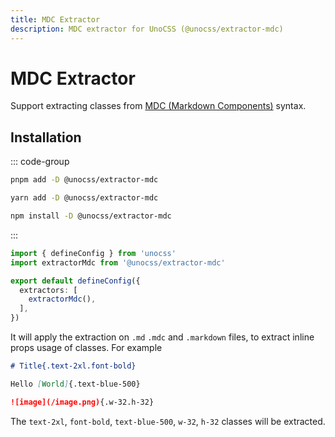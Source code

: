 ```yaml
---
title: MDC Extractor
description: MDC extractor for UnoCSS (@unocss/extractor-mdc)
---
```


# MDC Extractor

Support extracting classes from [MDC (Markdown Components)](https://content.nuxtjs.org/guide/writing/mdc) syntax.

## Installation

::: code-group
  ```bash [pnpm]
  pnpm add -D @unocss/extractor-mdc
  ```
  ```bash [yarn]
  yarn add -D @unocss/extractor-mdc
  ```
  ```bash [npm]
  npm install -D @unocss/extractor-mdc
  ```
:::

```ts [uno.config.ts]
import { defineConfig } from 'unocss'
import extractorMdc from '@unocss/extractor-mdc'

export default defineConfig({
  extractors: [
    extractorMdc(),
  ],
})
```

It will apply the extraction on `.md` `.mdc` and `.markdown` files, to extract inline props usage of classes. For example

```md
# Title{.text-2xl.font-bold}

Hello [World]{.text-blue-500}

![image](/image.png){.w-32.h-32}
```

The `text-2xl`, `font-bold`, `text-blue-500`, `w-32`, `h-32` classes will be extracted.
